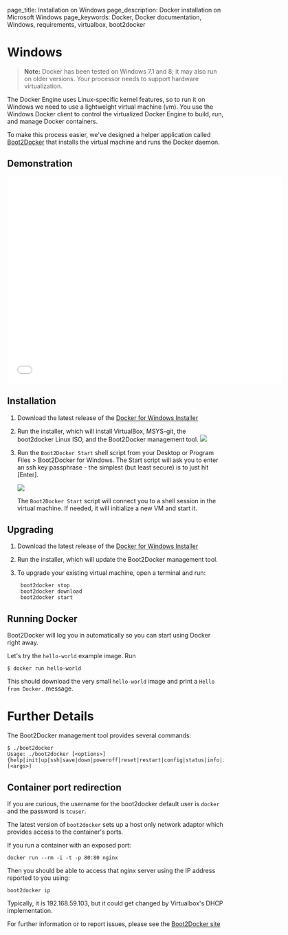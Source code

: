 page_title: Installation on Windows
page_description: Docker installation on Microsoft Windows
page_keywords: Docker, Docker documentation, Windows, requirements, virtualbox, boot2docker

# Windows
> **Note:**
> Docker has been tested on Windows 7.1 and 8; it may also run on older versions.
> Your processor needs to support hardware virtualization.

The Docker Engine uses Linux-specific kernel features, so to run it on Windows
we need to use a lightweight virtual machine (vm).  You use the Windows Docker client to
control the virtualized Docker Engine to build, run, and manage Docker containers.

To make this process easier, we've designed a helper application called
[Boot2Docker](https://github.com/boot2docker/boot2docker) that installs the
virtual machine and runs the Docker daemon.

## Demonstration

<iframe width="640" height="480" src="//www.youtube.com/embed/oSHN8_uiZd4?rel=0" frameborder="0" allowfullscreen></iframe>

## Installation

1. Download the latest release of the [Docker for Windows Installer](https://github.com/boot2docker/windows-installer/releases/latest)
2. Run the installer, which will install VirtualBox, MSYS-git, the boot2docker Linux ISO,
and the Boot2Docker management tool.
   ![](/installation/images/windows-installer.png)
3. Run the `Boot2Docker Start` shell script from your Desktop or Program Files > Boot2Docker for Windows.
   The Start script will ask you to enter an ssh key passphrase - the simplest
   (but least secure) is to just hit [Enter].

   ![](/installation/images/windows-boot2docker-start.png)

   The `Boot2Docker Start` script will connect you to a shell session in the virtual
   machine. If needed, it will initialize a new VM and start it.

## Upgrading

1. Download the latest release of the [Docker for Windows Installer](
   https://github.com/boot2docker/windows-installer/releases/latest)

2. Run the installer, which will update the Boot2Docker management tool.

3. To upgrade your existing virtual machine, open a terminal and run:

        boot2docker stop
        boot2docker download
        boot2docker start

## Running Docker

Boot2Docker will log you in automatically so you can start using Docker right away.

Let's try the `hello-world` example image. Run

    $ docker run hello-world

This should download the very small `hello-world` image and print a `Hello from Docker.` message.


# Further Details

The Boot2Docker management tool provides several commands:

    $ ./boot2docker
    Usage: ./boot2docker [<options>] {help|init|up|ssh|save|down|poweroff|reset|restart|config|status|info|ip|delete|download|version} [<args>]


## Container port redirection

If you are curious, the username for the boot2docker default user is `docker` and the password is `tcuser`.

The latest version of `boot2docker` sets up a host only network adaptor which provides access to the container's ports.

If you run a container with an exposed port:

    docker run --rm -i -t -p 80:80 nginx

Then you should be able to access that nginx server using the IP address reported
to you using:

    boot2docker ip

Typically, it is 192.168.59.103, but it could get changed by Virtualbox's DHCP
implementation.

For further information or to report issues, please see the [Boot2Docker site](http://boot2docker.io)
